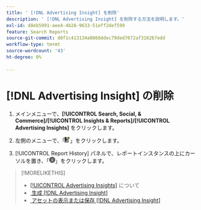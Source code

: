 ```yaml
---
title: ' [!DNL Advertising Insight] を削除'
description: ' [!DNL Advertising Insight] を削除する方法を説明します。'
exl-id: d8eb5991-aee4-4b28-9633-51eff2def599
feature: Search Reports
source-git-commit: d0f1c413134a0868ddec79ded7672af316267edd
workflow-type: tm+mt
source-wordcount: '43'
ht-degree: 0%

---
```


# [!DNL Advertising Insight] の削除

1. メインメニューで、**[!UICONTROL Search, Social, & Commerce]/[!UICONTROL Insights & Reports]/[!UICONTROL Advertising Insights]** をクリックします。

2. 左側のメニューで、「![&#x200B; レポート &#x200B;](/help/search-social-commerce/assets/insight-reports.png " レポート ")」をクリックします。

3. [!UICONTROL Report History] パネルで、レポートインスタンスの上にカーソルを置き、「![&#x200B; 削除 &#x200B;](/help/search-social-commerce/assets/insight-delete.png " 削除 ")」をクリックします。

>[!MORELIKETHIS]
>
>* [[!UICONTROL Advertising Insights]](insight-about.md) について
>* [&#x200B; 生成  [!DNL Advertising Insight]](insight-generate.md)
>* [&#x200B; アセットの表示または保存  [!DNL Advertising Insight]](insight-view-save.md)
